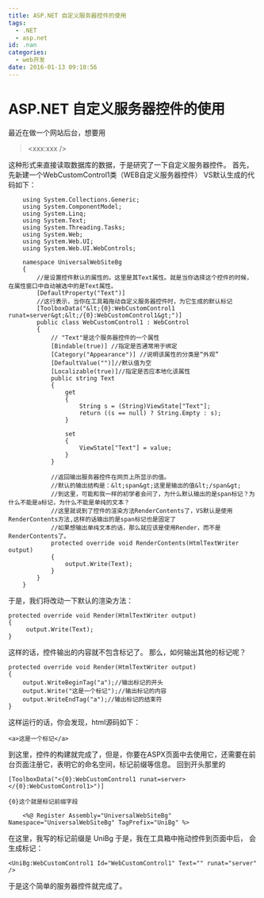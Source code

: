 ```yaml
---
title: ASP.NET 自定义服务器控件的使用
tags:
  - .NET
  - asp.net
id: .nan
categories:
  - web开发
date: 2016-01-13 09:10:56
---
```

# ASP.NET 自定义服务器控件的使用

最近在做一个网站后台，想要用

> <xxx:xxx />

这种形式来直接读取数据库的数据，于是研究了一下自定义服务器控件。
首先，先新建一个WebCustomControl1类（WEB自定义服务器控件）
VS默认生成的代码如下：
<!--more-->

```using System;
    using System.Collections.Generic;
    using System.ComponentModel;
    using System.Linq;
    using System.Text;
    using System.Threading.Tasks;
    using System.Web;
    using System.Web.UI;
    using System.Web.UI.WebControls;

    namespace UniversalWebSiteBg 
    {
        //是设置控件默认的属性的。这里是其Text属性。就是当你选择这个控件的时候，在属性窗口中自动被选中的是Text属性。
        [DefaultProperty("Text")] 
        //这行表示，当你在工具箱拖动自定义服务器控件时，为它生成的默认标记
        [ToolboxData("&lt;{0}:WebCustomControl1 runat=server&gt;&lt;/{0}:WebCustomControl1&gt;")]
        public class WebCustomControl1 : WebControl
        {
            // "Text"是这个服务器控件的一个属性
            [Bindable(true)] //指定是否通常用于绑定
            [Category("Appearance")] //说明该属性的分类是“外观”
            [DefaultValue("")]//默认值为空
            [Localizable(true)]//指定是否应本地化该属性
            public string Text
            {
                get
                {
                    String s = (String)ViewState["Text"];
                    return ((s == null) ? String.Empty : s);
                }

                set
                {
                    ViewState["Text"] = value;
                }
            }

            //返回输出服务器控件在网页上所显示的值。
            //默认的输出结构是：&lt;span&gt;这里是输出的值&lt;/span&gt;
            //到这里，可能和我一样的初学者会问了，为什么默认输出的是span标记？为什么不能是a标记，为什么不能是单纯的文本？
            //这里就说到了控件的渲染方法RenderContents了，VS默认是使用RenderContents方法,这样的话输出的是span标记也是固定了
            //如果想输出单纯文本的话，那么就应该是使用Render，而不是RenderContents了。
            protected override void RenderContents(HtmlTextWriter output)
            {
                output.Write(Text);
            }
        }
    }

```

于是，我们将改动一下默认的渲染方法：

```
protected override void Render(HtmlTextWriter output)
{
     output.Write(Text);
}
```

这样的话，控件输出的内容就不包含标记了。
那么，如何输出其他的标记呢？

```
protected override void Render(HtmlTextWriter output)
{
    output.WriteBeginTag("a");//输出标记的开头
    output.Write("这是一个标记");//输出标记的内容
    output.WriteEndTag("a");//输出标记的结束符
}
```
这样运行的话，你会发现，html源码如下：
```
<a>这是一个标记</a>
```


到这里，控件的构建就完成了，但是，你要在ASPX页面中去使用它，还需要在前台页面注册它，表明它的命名空间，标记前缀等信息。
回到开头那里的

```
[ToolboxData("<{0}:WebCustomControl1 runat=server></{0}:WebCustomControl1>")]
```

    {0}这个就是标记前缀字段

```//在前台页面重要写出：
    <%@ Register Assembly="UniversalWebSiteBg" Namespace="UniversalWebSiteBg" TagPrefix="UniBg" %>
```

在这里，我写的标记前缀是  UniBg
于是，我在工具箱中拖动控件到页面中后，
会生成标记：

```
<UniBg:WebCustomControl1 Id="WebCustomControl1" Text="" runat="server" />
```

于是这个简单的服务器控件就完成了。
